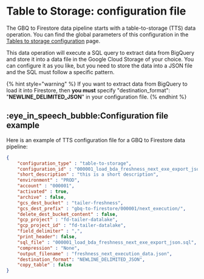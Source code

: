 # Table to Storage: configuration file

The GBQ to Firestore data pipeline starts with a table-to-storage (TTS) data operation. You can find the global parameters of this configuration in the [Tables to storage configuration](../export-data-with-tables-to-storage/table-to-storage-configuration-file.md) page.

This data operation will execute a SQL query to extract data from BigQuery and store it into a data file in the Google Cloud Storage of your choice. You can configure it as you like, but you need to store the data into a JSON file and the SQL must follow a specific pattern.

{% hint style="warning" %}
If you want to extract data from BigQuery to load it into Firestore, then **you must** specify "destination\_format": "**NEWLINE\_DELIMITED\_JSON**" in your configuration file.
{% endhint %}

## :eye\_in\_speech\_bubble:Configuration file example

Here is an example of TTS configuration file for a GBQ to Firestore data pipeline:

```json
{
    "configuration_type" : "table-to-storage",
    "configuration_id" : "000001_load_bda_freshness_next_exe_export_json",
    "short_description" : "this is a short description",
    "environment" : "PROD",
    "account" : "000001",
    "activated" : true,
    "archive" : false,
    "gcs_dest_bucket" : "tailer-freshness",
    "gcs_dest_prefix" : "gbq-to-firestore/000001/next_execution/",
    "delete_dest_bucket_content" : false,
    "gcp_project" : "fd-tailer-datalake",
    "gcp_project_id" : "fd-tailer-datalake",
    "field_delimiter" : ",",
    "print_header": false,
    "sql_file" : "000001_load_bda_freshness_next_exe_export_json.sql",
    "compression" : "None",
    "output_filename" : "freshness_next_execution_data.json",
    "destination_format": "NEWLINE_DELIMITED_JSON",
    "copy_table" : false
}
```
